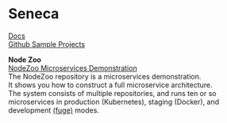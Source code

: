# Seneca
[Docs](https://senecajs.org/docs/)  
[Github Sample Projects](https://github.com/rjrodger/seneca-examples)

__Node Zoo__  
[NodeZoo Microservices Demonstration](https://github.com/nodezoo/tao)  
The NodeZoo repository is a microservices demonstration.  
It shows you how to construct a full microservice architecture.  
The system consists of multiple repositories, and runs ten or so microservices in production (Kubernetes), staging (Docker), and development [(fuge)](https://github.com/apparatus/fuge) modes.   

